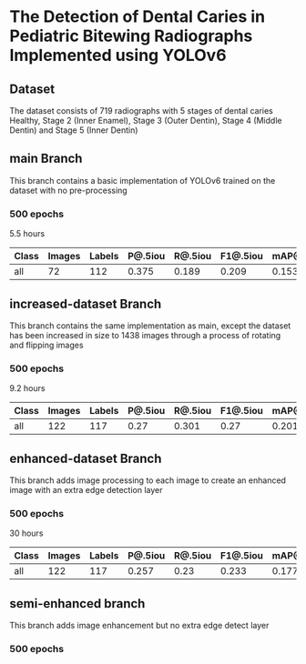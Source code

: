 # The Detection of Dental Caries in Pediatric Bitewing Radiographs Implemented using YOLOv6

## Dataset

The dataset consists of 719 radiographs with 5 stages of dental caries
Healthy, Stage 2 (Inner Enamel), Stage 3 (Outer Dentin), Stage 4 (Middle Dentin) and Stage 5 (Inner Dentin)

## main Branch

This branch contains a basic implementation of YOLOv6 trained on the dataset with no pre-processing

### 500 epochs

5.5 hours

| Class | Images | Labels | P@.5iou | R@.5iou | F1@.5iou | mAP@.5 | mAP@.5:.95 |
| ----- | ------ | ------ | ------- | ------- | -------- | ------ | ---------- |
| all   | 72     | 112    | 0.375   | 0.189   | 0.209    | 0.153  | 0.054      |

## increased-dataset Branch

This branch contains the same implementation as main, except the dataset has been increased in size to 1438 images through a process of rotating and flipping images

### 500 epochs

9.2 hours

| Class | Images | Labels | P@.5iou | R@.5iou | F1@.5iou | mAP@.5 | mAP@.5:.95 |
| ----- | ------ | ------ | ------- | ------- | -------- | ------ | ---------- |
| all   | 122    | 117    | 0.27    | 0.301   | 0.27     | 0.201  | 0.0723     |

## enhanced-dataset Branch

This branch adds image processing to each image to create an enhanced image with an extra edge detection layer

### 500 epochs

30 hours

| Class | Images | Labels | P@.5iou | R@.5iou | F1@.5iou | mAP@.5 | mAP@.5:.95 |
| ----- | ------ | ------ | ------- | ------- | -------- | ------ | ---------- |
| all   | 122    | 117    | 0.257   | 0.23    | 0.233    | 0.177  | 0.0612     |

## semi-enhanced branch

This branch adds image enhancement but no extra edge detect layer

### 500 epochs
